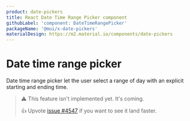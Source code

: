 ```yaml
---
product: date-pickers
title: React Date Time Range Picker component
githubLabel: 'component: DateTimeRangePicker'
packageName: '@mui/x-date-pickers'
materialDesign: https://m2.material.io/components/date-pickers
---
```


# Date time range picker [<span class="plan-pro"></span>](/x/introduction/licensing/#pro-plan)

<p class="description">Date time range picker let the user select a range of day with an explicit starting and ending time.</p>

> ⚠️ This feature isn't implemented yet. It's coming.
>
> 👍 Upvote [issue #4547](https://github.com/mui/mui-x/issues/4547) if you want to see it land faster.
